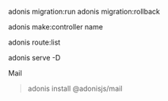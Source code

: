 adonis migration:run
adonis migration:rollback

adonis make:controller name

adonis route:list

adonis serve -D

Mail

> adonis install @adonisjs/mail
